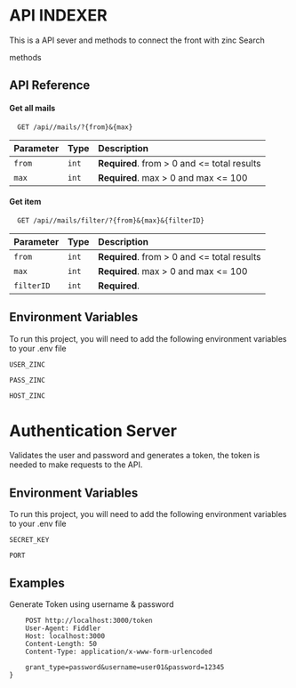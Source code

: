 
# API INDEXER

This is a API sever and methods to connect the front with zinc Search

methods


## API Reference

#### Get all mails

```http
  GET /api//mails/?{from}&{max} 
```

| Parameter | Type     | Description                |
| :-------- | :------- | :------------------------- |
| `from` | `int` | **Required**. from > 0 and <= total results|
| `max` | `int` | **Required**.  max > 0 and max <= 100 |

#### Get item

```http
  GET /api//mails/filter/?{from}&{max}&{filterID}
```

| Parameter | Type     | Description                       |
| :-------- | :------- | :-------------------------------- |
| `from` | `int` | **Required**. from > 0 and <= total results |
| `max` | `int` | **Required**.  max > 0 and max <= 100 |
| `filterID` | `int` | **Required**.  |


## Environment Variables

To run this project, you will need to add the following environment variables to your .env file

`USER_ZINC`

`PASS_ZINC`

`HOST_ZINC`



# Authentication Server 

Validates the user and password and generates a token, the token is needed to make requests to the API.

## Environment Variables

To run this project, you will need to add the following environment variables to your .env file


`SECRET_KEY`

`PORT`



## Examples
Generate Token using username & password

```Curl
    POST http://localhost:3000/token
    User-Agent: Fiddler
    Host: localhost:3000
    Content-Length: 50
    Content-Type: application/x-www-form-urlencoded

    grant_type=password&username=user01&password=12345
}
```

